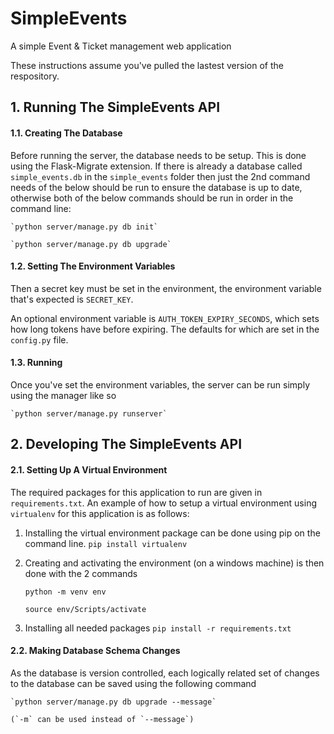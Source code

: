 # SimpleEvents
A simple Event &amp; Ticket management web application

These instructions assume you've pulled the lastest version of the respository.


## 1. Running The SimpleEvents API

#### 1.1. Creating The Database

Before running the server, the database needs to be setup. This is done using the Flask-Migrate extension. If there is already a database called `simple_events.db` in the `simple_events` folder then just the 2nd command needs of the below should be run to ensure the database is up to date, otherwise both of the below commands should be run in order in the command line:

    `python server/manage.py db init`

    `python server/manage.py db upgrade`


#### 1.2. Setting The Environment Variables

Then a secret key must be set in the environment, the environment variable that's expected is `SECRET_KEY`.

An optional environment variable is `AUTH_TOKEN_EXPIRY_SECONDS`, which sets how long tokens have before expiring. The defaults for which are set in the `config.py` file.


#### 1.3. Running

Once you've set the environment variables, the server can be run simply using the manager like so

    `python server/manage.py runserver`


## 2. Developing The SimpleEvents API

#### 2.1. Setting Up A Virtual Environment

The required packages for this application to run are given in `requirements.txt`. An example of how to setup a virtual environment using `virtualenv` for this application is as follows:

1. Installing the virtual environment package can be done using pip on the command line.
    `pip install virtualenv`

2. Creating and activating the environment (on a windows machine) is then done with the 2 commands

    `python -m venv env`

    `source env/Scripts/activate`

3. Installing all needed packages 
    `pip install -r requirements.txt`


#### 2.2. Making Database Schema Changes

As the database is version controlled, each logically related set of changes to the database can be saved using the following command

    `python server/manage.py db upgrade --message`

    (`-m` can be used instead of `--message`)
